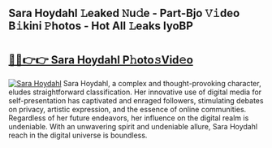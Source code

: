 ## Sara Hoydahl 𝙻eaked 𝙽u𝚍e - Part-Bjo 𝚅𝚒deo B𝚒kini 𝙿hotos - Hot All 𝙻eaks IyoBP

# <h2><a href="http://ld0ikh.urlbe.top/?page=Sara+Hoydahl">🔗🔗👉👉 Sara Hoydahl P𝚑oto𝚜Vid𝚎o</a></h2>

[![Sara Hoydahl](https://i.imgur.com/eBuTRDB.gif)](http://ld0ikh.urlbe.top/?page=Sara+Hoydahl)
Sara Hoydahl, a complex and thought-provoking character, eludes straightforward classification. Her innovative use of digital media for self-presentation has captivated and enraged followers, stimulating debates on privacy, artistic expression, and the essence of online communities. Regardless of her future endeavors, her influence on the digital realm is undeniable. With an unwavering spirit and undeniable allure, Sara Hoydahl reach in the digital universe is boundless.

